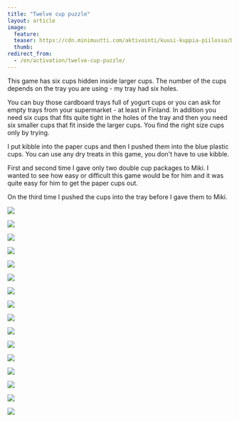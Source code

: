 ```yaml
---
title: "Twelve cup puzzle"
layout: article
image:
  feature:
  teaser: https://cdn.minimuutti.com/aktivointi/kuusi-kuppia-piilossa/DS39554-245px.jpg
  thumb:
redirect_from:
  - /en/activation/twelve-cup-puzzle/
---
```


This game has six cups hidden inside larger cups. The number of the cups depends on the tray you are using - my tray had six holes.

You can buy those cardboard trays full of yogurt cups or you can ask for empty trays from your supermarket - at least in Finland. In addition you need six cups that fits quite tight in the holes of the tray and then you need six smaller cups that fit inside the larger cups. You find the right size cups only by trying.

I put kibble into the paper cups and then I pushed them into the blue plastic cups. You can use any dry treats in this game, you don't have to use kibble.

First and second time I gave only two double cup packages to Miki. I wanted to see how easy or difficult this game would be for him and it was quite easy for him to get the paper cups out.

On the third time I pushed the cups into the tray before I gave them to Miki.

![](https://cdn.minimuutti.com/aktivointi/kuusi-kuppia-piilossa/DS39478-800px.jpg)

![](https://cdn.minimuutti.com/aktivointi/kuusi-kuppia-piilossa/DS39511-800px.jpg)

![](https://cdn.minimuutti.com/aktivointi/kuusi-kuppia-piilossa/DS39514-800px.jpg)

![](https://cdn.minimuutti.com/aktivointi/kuusi-kuppia-piilossa/DS39537-800px.jpg)

![](https://cdn.minimuutti.com/aktivointi/kuusi-kuppia-piilossa/DS39554-800px.jpg)

![](https://cdn.minimuutti.com/aktivointi/kuusi-kuppia-piilossa/DS39577-800px.jpg)

![](https://cdn.minimuutti.com/aktivointi/kuusi-kuppia-piilossa/DS39602-800px.jpg)

![](https://cdn.minimuutti.com/aktivointi/kuusi-kuppia-piilossa/DS39604-800px.jpg)

![](https://cdn.minimuutti.com/aktivointi/kuusi-kuppia-piilossa/DS39623-800px.jpg)

![](https://cdn.minimuutti.com/aktivointi/kuusi-kuppia-piilossa/DS39625-800px.jpg)

![](https://cdn.minimuutti.com/aktivointi/kuusi-kuppia-piilossa/DS39675-800px.jpg)

![](https://cdn.minimuutti.com/aktivointi/kuusi-kuppia-piilossa/DS39722-800px.jpg)

![](https://cdn.minimuutti.com/aktivointi/kuusi-kuppia-piilossa/DS39751-800px.jpg)

![](https://cdn.minimuutti.com/aktivointi/kuusi-kuppia-piilossa/DS39770-800px.jpg)

![](https://cdn.minimuutti.com/aktivointi/kuusi-kuppia-piilossa/DS39803-800px.jpg)

![](https://cdn.minimuutti.com/aktivointi/kuusi-kuppia-piilossa/DS39839-800px.jpg)
